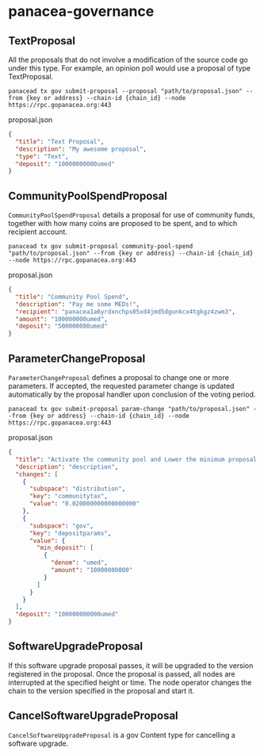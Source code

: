 # panacea-governance


## TextProposal

All the proposals that do not involve a modification of the source code go under this type. For example, an opinion poll would use a proposal of type TextProposal.

```shell
panacead tx gov submit-proposal --proposal "path/to/proposal.json" --from {key or address} --chain-id {chain_id} --node https://rpc.gopanacea.org:443  
```

proposal.json
```json
{
  "title": "Text Proposal",
  "description": "My awesome proposal",
  "type": "Text",
  "deposit": "10000000000umed"
}
```

## CommunityPoolSpendProposal
`CommunityPoolSpendProposal` details a proposal for use of community funds, together with how many coins are proposed to be spent, and to which recipient account.

```shell
panacead tx gov submit-proposal community-pool-spend "path/to/proposal.json" --from {key or address} --chain-id {chain_id} --node https://rpc.gopanacea.org:443
```

proposal.json
```json
{
  "title": "Community Pool Spend",
  "description": "Pay me some MEDs!",
  "recipient": "panacea1a6yrdxnchps05xd4jmd5dgunkcx4tgkgz4zwm3",
  "amount": "100000000umed",
  "deposit": "500000000umed"
}
```

## ParameterChangeProposal
`ParameterChangeProposal` defines a proposal to change one or more parameters. If accepted, the requested parameter change is updated automatically by the proposal handler upon conclusion of the voting period.

```shell
panacead tx gov submit-proposal param-change "path/to/proposal.json" --from {key or address} --chain-id {chain_id} --node https://rpc.gopanacea.org:443
```

proposal.json
```json
{
  "title": "Activate the community pool and Lower the minimum proposal deposit",
  "description": "description",
  "changes": [
    {
      "subspace": "distribution",
      "key": "communitytax",
      "value": "0.020000000000000000"
    },
    {
      "subspace": "gov",
      "key": "depositparams",
      "value": {
        "min_deposit": [
          {
            "denom": "umed",
            "amount": "10000000000"
          }
        ]
      }
    }
  ],
  "deposit": "100000000000umed"
}
```

## SoftwareUpgradeProposal
If this software upgrade proposal passes, it will be upgraded to the version registered in the proposal.
Once the proposal is passed, all nodes are interrupted at the specified height or time.
The node operator changes the chain to the version specified in the proposal and start it.

## CancelSoftwareUpgradeProposal
`CancelSoftwareUpgradeProposal` is a gov Content type for cancelling a software upgrade.

